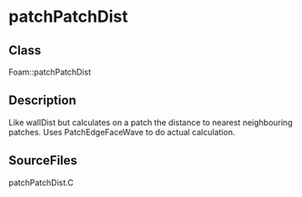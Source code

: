 # patchPatchDist 
## Class
Foam::patchPatchDist

## Description
Like wallDist but calculates on a patch the distance to nearest neighbouring
patches. Uses PatchEdgeFaceWave to do actual calculation.

## SourceFiles
patchPatchDist.C


